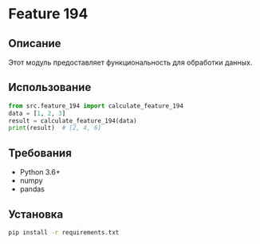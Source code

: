 # Feature 194
## Описание
Этот модуль предоставляет функциональность для обработки данных.
## Использование
```python
from src.feature_194 import calculate_feature_194
data = [1, 2, 3]
result = calculate_feature_194(data)
print(result)  # [2, 4, 6]
```
## Требования
- Python 3.6+
- numpy
- pandas
## Установка
```bash
pip install -r requirements.txt
```